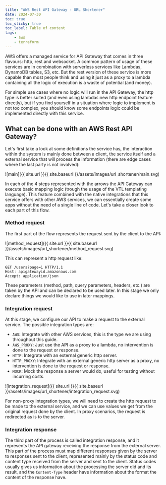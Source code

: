 ```yaml
---
title: "AWS Rest API Gateway - URL Shortener"
date: 2024-07-30
toc: true
toc_sticky: true
toc_label: Table of content
tags:
    - aws
    - terraform
---
```


AWS offers a managed service for API Gateway that comes in three flavours: http, rest and websocket. A common pattern of usage of these services are in combination with serverless services like Lambdas, DynamoDB tables, S3, etc. But the rest version of these service is more capable than most people think and using it just as a proxy to a lambda containing all the logic of execution is a waste of potential (and money).

For simple use cases where no logic will run in the API Gateway, the http type is better suited (and even using lambdas new http endpoint feature directly), but if you find yourself in a situation where logic to implement is not too complex, you should know some endpoints logic could be implemented directly with this service.

## What can be done with an AWS Rest API Gateway?

Let's first take a look at some definitions the service has, the interaction within the system is mainly done between a client, the service itself and a external service that will process the information (there are edge cases where the last party is not involved):

![main]({{ site.url }}{{ site.baseurl }}/assets/images/url_shortener/main.svg)

In each of the 4 steps represented with the arrows the API Gateway can execute basic mapping logic (trough the usage of the VTL templating language). This feature combined with the native integrations that this service offers with other AWS services, we can essentially create some apps without the need of a single line of code. Let's take a closer look to each part of this flow.

### Method request

The first part of the flow represents the request sent by the client to the API:

![method_request]({{ site.url }}{{ site.baseurl }}/assets/images/url_shortener/method_request.svg)

This can represent a http request like:

```
GET /users?page=1 HTTP/1.1
Host: apigatewayid.amazonaws.com
Accept: application/json
```

These parameters (method, path, query parameters, headers, etc.) are taken by the API and can be declared to be used later. In this stage we only declare things we would like to use in later mappings.

### Integration request

At this stage, we configure our API to make a request to the external service. The possible integration types are:

- `AWS`: Integrate with other AWS services, this is the type we are using throughout this guide.
- `AWS_PROXY`: Just use the API as a proxy to a lambda, no intervention is done to the request or response.
- `HTTP`: Integrate with an external generic http server.
- `HTTP_PROXY`: Integrate with an external generic http server as a proxy, no intervention is done to the request or response.
- `MOCK`: Mock the response a server would do, useful for testing without incurring costs.

![integration_request]({{ site.url }}{{ site.baseurl }}/assets/images/url_shortener/integration_request.svg)

For non-proxy integration types, we will need to create the http request to be made to the external service, and we can use values we get from the original request done by the client. In proxy scenarios, the request is redirected as is to the server.

### Integration response

The third part of the process is called integration response, and it represents the API gateway receiving the response from the external server. This part of the process must map different responses given by the server to responses sent to the client, represented mainly by the status code and content type received from the server and sent to the client. Status codes usually gives us information about the processing the server did and its result, and the `Content-Type` header have information about the format the content of the response have.
